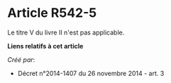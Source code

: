 # Article R542-5

Le titre V du livre II n'est pas applicable.

**Liens relatifs à cet article**

_Créé par_:

  - Décret n°2014-1407 du 26 novembre 2014 - art. 3

